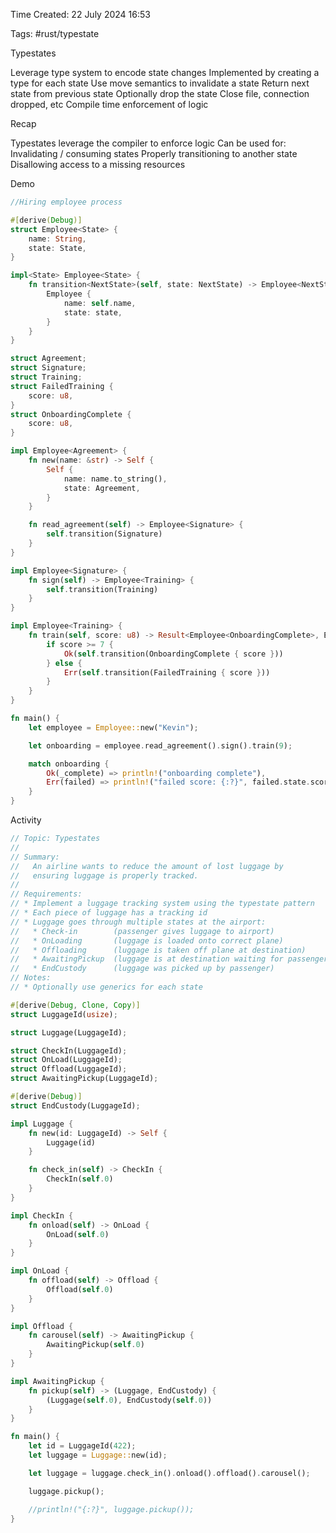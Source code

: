 Time Created: 22 July 2024 16:53

Tags: #rust/typestate 

Typestates

  Leverage type system to encode state changes
  Implemented by creating a type for each state
    Use move semantics to invalidate a state
    Return next state from previous state
    Optionally drop the state
      Close file, connection dropped, etc
  Compile time enforcement of logic

Recap

  Typestates leverage the compiler to enforce logic
  Can be used for:
    Invalidating / consuming states
    Properly transitioning to another state
    Disallowing access to a missing resources

Demo
```rust
//Hiring employee process

#[derive(Debug)]
struct Employee<State> {
    name: String,
    state: State,
}

impl<State> Employee<State> {
    fn transition<NextState>(self, state: NextState) -> Employee<NextState> {
        Employee {
            name: self.name,
            state: state,
        }
    }
}

struct Agreement;
struct Signature;
struct Training;
struct FailedTraining {
    score: u8,
}
struct OnboardingComplete {
    score: u8,
}

impl Employee<Agreement> {
    fn new(name: &str) -> Self {
        Self {
            name: name.to_string(),
            state: Agreement,
        }
    }

    fn read_agreement(self) -> Employee<Signature> {
        self.transition(Signature)
    }
}

impl Employee<Signature> {
    fn sign(self) -> Employee<Training> {
        self.transition(Training)
    }
}

impl Employee<Training> {
    fn train(self, score: u8) -> Result<Employee<OnboardingComplete>, Employee<FailedTraining>> {
        if score >= 7 {
            Ok(self.transition(OnboardingComplete { score }))
        } else {
            Err(self.transition(FailedTraining { score }))
        }
    }
}

fn main() {
    let employee = Employee::new("Kevin");

    let onboarding = employee.read_agreement().sign().train(9);

    match onboarding {
        Ok(_complete) => println!("onboarding complete"),
        Err(failed) => println!("failed score: {:?}", failed.state.score),
    }
}

```

Activity
```rust
// Topic: Typestates
//
// Summary:
//   An airline wants to reduce the amount of lost luggage by
//   ensuring luggage is properly tracked.
//
// Requirements:
// * Implement a luggage tracking system using the typestate pattern
// * Each piece of luggage has a tracking id
// * Luggage goes through multiple states at the airport:
//   * Check-in        (passenger gives luggage to airport)
//   * OnLoading       (luggage is loaded onto correct plane)
//   * Offloading      (luggage is taken off plane at destination)
//   * AwaitingPickup  (luggage is at destination waiting for passenger pickup)
//   * EndCustody      (luggage was picked up by passenger)
// Notes:
// * Optionally use generics for each state

#[derive(Debug, Clone, Copy)]
struct LuggageId(usize);

struct Luggage(LuggageId);

struct CheckIn(LuggageId);
struct OnLoad(LuggageId);
struct Offload(LuggageId);
struct AwaitingPickup(LuggageId);

#[derive(Debug)]
struct EndCustody(LuggageId);

impl Luggage {
    fn new(id: LuggageId) -> Self {
        Luggage(id)
    }

    fn check_in(self) -> CheckIn {
        CheckIn(self.0)
    }
}

impl CheckIn {
    fn onload(self) -> OnLoad {
        OnLoad(self.0)
    }
}

impl OnLoad {
    fn offload(self) -> Offload {
        Offload(self.0)
    }
}

impl Offload {
    fn carousel(self) -> AwaitingPickup {
        AwaitingPickup(self.0)
    }
}

impl AwaitingPickup {
    fn pickup(self) -> (Luggage, EndCustody) {
        (Luggage(self.0), EndCustody(self.0))
    }
}

fn main() {
    let id = LuggageId(422);
    let luggage = Luggage::new(id);

    let luggage = luggage.check_in().onload().offload().carousel();

    luggage.pickup();

    //println!("{:?}", luggage.pickup());
}

```
